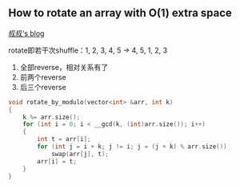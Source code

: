 ## How to rotate an array with O(1) extra space

[叔叔‘s blog](https://zclll.com/index.php/algo/37.html)

rotate即若干次shuffle：1, 2, 3, 4, 5 -> 4, 5, 1, 2, 3

1. 全部reverse，相对关系有了
2. 前两个reverse
3. 后三个reverse

```c++
void rotate_by_modulo(vector<int> &arr, int k)
{
	k %= arr.size();
	for (int i = 0; i < __gcd(k, (int)arr.size()); i++)
	{
		int t = arr[i];
		for (int j = i + k; j != i; j = (j + k) % arr.size())
			swap(arr[j], t);
		arr[i] = t;
	}
}
```
